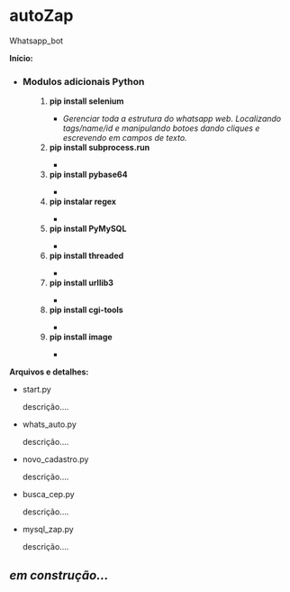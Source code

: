 # autoZap
Whatsapp_bot

<b> Início: </b>
<ul>
  <li><b><h3> Modulos adicionais Python </h3></b></li>
    <ul>
        <ol>
      <li><b> pip install selenium </b></li>
        <ul>
          <li><i> Gerenciar toda a estrutura do whatsapp web. Localizando tags/name/id e manipulando botoes dando cliques e escrevendo em campos de texto. </i></li>
        </ul>
      <li><b> pip install subprocess.run </b></li>
        <ul>
          <li><i>  </i></li>
        </ul>
      <li><b> pip install pybase64 </b></li>
        <ul>
          <li><i>  </i></li>
        </ul>
      <li><b> pip instalar regex </b></li>
        <ul>
          <li><i>  </i></li>
        </ul>
      <li><b> pip install PyMySQL </b></li>
        <ul>
          <li><i>  </i></li>
        </ul>
      <li><b> pip install threaded </b></li>
        <ul>
          <li><i>  </i></li>
        </ul>
      <li><b> pip install urllib3 </b></li>
        <ul>
          <li><i>  </i></li>
        </ul>
      <li><b> pip install cgi-tools </b></li>
        <ul>
          <li><i>  </i></li>
        </ul>
      <li><b> pip install image </b></li>
        <ul>
          <li><i>  </i></li>
        </ul>
          </ol>
    </ul>
 </ul>

<b> Arquivos e detalhes: </b>
<ul>
  <li>start.py</li>
    <p>descrição....</p>
  <li>whats_auto.py</li>
    <p>descrição....</p>
  <li>novo_cadastro.py</li>
    <p>descrição....</p>
  <li>busca_cep.py</li>
    <p>descrição....</p>
  <li>mysql_zap.py</li>
    <p>descrição....</p>
</ul>

<h2><i>em construção...</i></h2>
